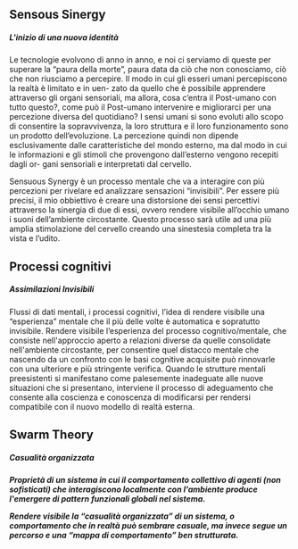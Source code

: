 <h2> Sensous Sinergy </h2> 
<h5>L'inizio di una nuova identità</h5>

Le tecnologie evolvono di anno in anno, e noi ci serviamo di queste per superare la “paura della morte”, paura data da ciò che non conosciamo, ciò che non riusciamo a percepire. Il modo in cui gli esseri umani percepiscono la realtà è limitato e in uen- zato da quello che è possibile apprendere attraverso gli organi sensoriali, ma allora, cosa c’entra il Post-umano con tutto questo?, come può il Post-umano intervenire e migliorarci per una percezione diversa del quotidiano?
I sensi umani si sono evoluti allo scopo di consentire la sopravvivenza, la loro struttura e il loro funzionamento sono un prodotto dell’evoluzione. La percezione quindi non dipende esclusivamente dalle caratteristiche del mondo esterno, ma dal modo in cui le informazioni e gli stimoli che provengono dall’esterno vengono recepiti dagli or- gani sensoriali e interpretati dal cervello.

Sensuous Synergy è un processo mentale che va a interagire con più percezioni per rivelare ed analizzare sensazioni “invisibili”. Per essere più precisi, il mio obbiettivo è creare una distorsione dei sensi percettivi attraverso la sinergia di due di essi, ovvero rendere visibile all’occhio umano i suoni dell’ambiente circostante. Questo processo sarà utile ad una più amplia stimolazione del cervello creando una sinestesia completa tra la vista e l’udito.

<h2>Processi cognitivi</h2>
<h5>Assimilazioni Invisibili</h5>

Flussi di dati mentali, i processi cognitivi, l’idea di rendere visibile una “esperienza” mentale che il più delle volte è automatica e sopratutto invisibile.
Rendere visibile l’esperienza del processo cognitivo/mentale, che consiste nell'approccio aperto a relazioni diverse da quelle consolidate nell'ambiente circostante, per consentire quel distacco mentale che nascendo da un confronto con le basi cognitive acquisite può rinnovarle con una ulteriore e più stringente verifica.
Quando le strutture mentali preesistenti si manifestano come palesemente inadeguate alle nuove situazioni che si presentano, interviene il processo di adeguamento che consente alla coscienza e conoscenza di modificarsi per rendersi compatibile con il nuovo modello di realtà esterna.

<h2>Swarm Theory</h2>
<h5>Casualità organizzata<h5>

Proprietà di un sistema in cui il comportamento collettivo di agenti (non sofisticati) che interagiscono localmente con l'ambiente produce l'emergere di pattern funzionali globali nel sistema.

Rendere visibile la “casualità organizzata” di un sistema, o comportamento che in realtà può sembrare casuale, ma invece segue un percorso e una “mappa di comportamento” ben strutturata.
